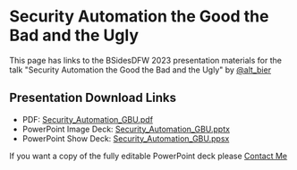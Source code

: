# Security Automation the Good the Bad and the Ugly

This page has links to the BSidesDFW 2023 presentation materials for the talk "Security Automation the Good the Bad and the Ugly" by [@alt_bier](https://twitter.com/alt_bier)

## Presentation Download Links

* PDF: [Security_Automation_GBU.pdf](Security_Automation_GBU.pdf)
* PowerPoint Image Deck: [Security_Automation_GBU.pptx](Security_Automation_GBU.pptx)
* PowerPoint Show Deck: [Security_Automation_GBU.ppsx](Security_Automation_GBU.ppsx)

If you want a copy of the fully editable PowerPoint deck please [Contact Me](https://www.gowen.net/about)
